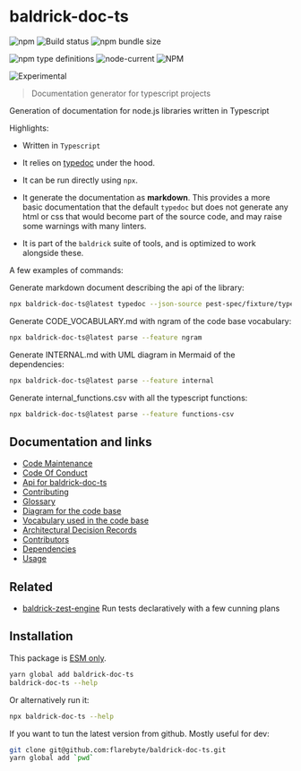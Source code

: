 # baldrick-doc-ts

![npm](https://img.shields.io/npm/v/baldrick-doc-ts) ![Build status](https://github.com/flarebyte/baldrick-doc-ts/actions/workflows/main.yml/badge.svg) ![npm bundle size](https://img.shields.io/bundlephobia/min/baldrick-doc-ts)

![npm type definitions](https://img.shields.io/npm/types/baldrick-doc-ts) ![node-current](https://img.shields.io/node/v/baldrick-doc-ts) ![NPM](https://img.shields.io/npm/l/baldrick-doc-ts)

![Experimental](https://img.shields.io/badge/status-experimental-blue)

> Documentation generator for typescript projects

Generation of documentation for node.js libraries written in Typescript


Highlights:

* Written in `Typescript`
* It relies on [typedoc](https://typedoc.org/s) under the hood.
* It can be run directly using `npx`.
* It generate the documentation as **markdown**. This provides a more
basic documentation that the default `typedoc` but does not generate
any html or css that would become part of the source code, and may
raise some warnings with many linters.

* It is part of the `baldrick` suite of tools, and is optimized to work alongside these.



A few examples of commands:

Generate markdown document describing the api of the library:
```bash
npx baldrick-doc-ts@latest typedoc --json-source pest-spec/fixture/typedoc.json

```
Generate CODE_VOCABULARY.md with ngram of the code base vocabulary:
```bash
npx baldrick-doc-ts@latest parse --feature ngram

```
Generate INTERNAL.md with UML diagram in Mermaid of the dependencies:
```bash
npx baldrick-doc-ts@latest parse --feature internal

```
Generate internal_functions.csv with all the typescript functions:
```bash
npx baldrick-doc-ts@latest parse --feature functions-csv

```

## Documentation and links

* [Code Maintenance](MAINTENANCE.md)
* [Code Of Conduct](CODE_OF_CONDUCT.md)
* [Api for baldrick-doc-ts](API.md)
* [Contributing](CONTRIBUTING.md)
* [Glossary](GLOSSARY.md)
* [Diagram for the code base](INTERNAL.md)
* [Vocabulary used in the code base](CODE_VOCABULARY.md)
* [Architectural Decision Records](DECISIONS.md)
* [Contributors](https://github.com/flarebyte/baldrick-doc-ts/graphs/contributors)
* [Dependencies](https://github.com/flarebyte/baldrick-doc-ts/network/dependencies)
* [Usage](USAGE.md)

## Related

* [baldrick-zest-engine](https://github.com/flarebyte/baldrick-zest-engine) Run tests declaratively with a few cunning plans

## Installation

This package is [ESM only](https://blog.sindresorhus.com/get-ready-for-esm-aa53530b3f77).

```bash
yarn global add baldrick-doc-ts
baldrick-doc-ts --help
```
Or alternatively run it:
```bash
npx baldrick-doc-ts --help
```
If you want to tun the latest version from github. Mostly useful for dev:
```bash
git clone git@github.com:flarebyte/baldrick-doc-ts.git
yarn global add `pwd`
```
